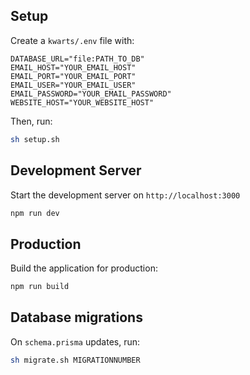 ## Setup

Create a `kwarts/.env` file with:

```
DATABASE_URL="file:PATH_TO_DB"
EMAIL_HOST="YOUR_EMAIL_HOST"
EMAIL_PORT="YOUR_EMAIL_PORT"
EMAIL_USER="YOUR_EMAIL_USER"
EMAIL_PASSWORD="YOUR_EMAIL_PASSWORD"
WEBSITE_HOST="YOUR_WEBSITE_HOST"
```

Then, run:

```bash
sh setup.sh
```

## Development Server

Start the development server on `http://localhost:3000`

```bash
npm run dev
```

## Production

Build the application for production:

```bash
npm run build
```

## Database migrations

On `schema.prisma` updates, run:

```bash
sh migrate.sh MIGRATIONNUMBER
```
